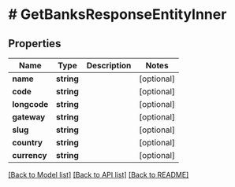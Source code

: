 # # GetBanksResponseEntityInner

## Properties

Name | Type | Description | Notes
------------ | ------------- | ------------- | -------------
**name** | **string** |  | [optional]
**code** | **string** |  | [optional]
**longcode** | **string** |  | [optional]
**gateway** | **string** |  | [optional]
**slug** | **string** |  | [optional]
**country** | **string** |  | [optional]
**currency** | **string** |  | [optional]

[[Back to Model list]](../../README.md#models) [[Back to API list]](../../README.md#endpoints) [[Back to README]](../../README.md)
